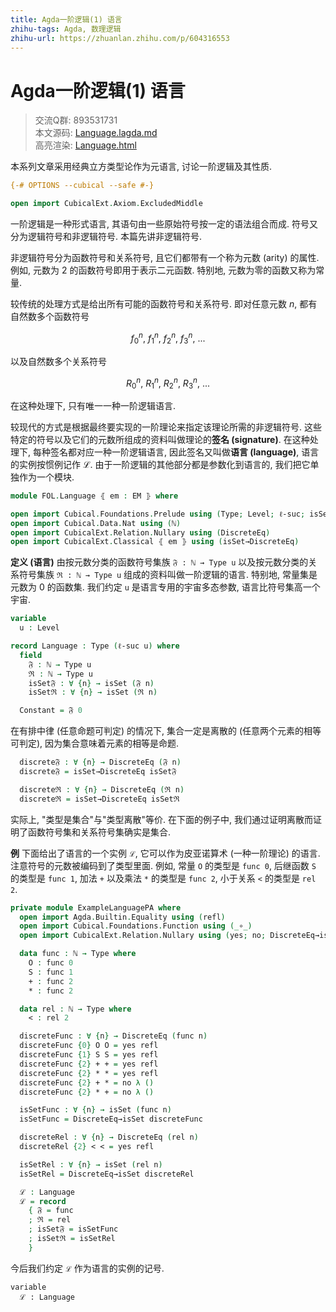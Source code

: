 ```yaml
---
title: Agda一阶逻辑(1) 语言
zhihu-tags: Agda, 数理逻辑
zhihu-url: https://zhuanlan.zhihu.com/p/604316553
---
```


# Agda一阶逻辑(1) 语言

> 交流Q群: 893531731  
> 本文源码: [Language.lagda.md](https://github.com/choukh/agda-flypitch/blob/main/src/FOL/Language.lagda.md)  
> 高亮渲染: [Language.html](https://choukh.github.io/agda-flypitch/FOL.Language.html)  

本系列文章采用经典立方类型论作为元语言, 讨论一阶逻辑及其性质.

```agda
{-# OPTIONS --cubical --safe #-}

open import CubicalExt.Axiom.ExcludedMiddle
```

一阶逻辑是一种形式语言, 其语句由一些原始符号按一定的语法组合而成. 符号又分为逻辑符号和非逻辑符号. 本篇先讲非逻辑符号.

非逻辑符号分为函数符号和关系符号, 且它们都带有一个称为元数 (arity) 的属性. 例如, 元数为 2 的函数符号即用于表示二元函数. 特别地, 元数为零的函数又称为常量.

较传统的处理方式是给出所有可能的函数符号和关系符号. 即对任意元数 $n$, 都有自然数多个函数符号

$$f^n_0,\ f^n_1,\ f^n_2,\ f^n_3,\ ...$$

以及自然数多个关系符号

$$R^n_0,\ R^n_1,\ R^n_2,\ R^n_3,\ ...$$

在这种处理下, 只有唯一一种一阶逻辑语言.

较现代的方式是根据最终要实现的一阶理论来指定该理论所需的非逻辑符号. 这些特定的符号以及它们的元数所组成的资料叫做理论的**签名 (signature)**. 在这种处理下, 每种签名都对应一种一阶逻辑语言, 因此签名又叫做**语言 (language)**, 语言的实例按惯例记作 ℒ. 由于一阶逻辑的其他部分都是参数化到语言的, 我们把它单独作为一个模块.

```agda
module FOL.Language ⦃ em : EM ⦄ where

open import Cubical.Foundations.Prelude using (Type; Level; ℓ-suc; isSet)
open import Cubical.Data.Nat using (ℕ)
open import CubicalExt.Relation.Nullary using (DiscreteEq)
open import CubicalExt.Classical ⦃ em ⦄ using (isSet→DiscreteEq)
```

**定义 (语言)** 由按元数分类的函数符号集族 `𝔉 : ℕ → Type u` 以及按元数分类的关系符号集族 `ℜ : ℕ → Type u` 组成的资料叫做一阶逻辑的语言. 特别地, 常量集是元数为 0 的函数集. 我们约定 `u` 是语言专用的宇宙多态参数, 语言比符号集高一个宇宙.

```agda
variable
  u : Level

record Language : Type (ℓ-suc u) where
  field
    𝔉 : ℕ → Type u
    ℜ : ℕ → Type u
    isSet𝔉 : ∀ {n} → isSet (𝔉 n)
    isSetℜ : ∀ {n} → isSet (ℜ n)

  Constant = 𝔉 0
```

在有排中律 (任意命题可判定) 的情况下, 集合一定是离散的 (任意两个元素的相等可判定), 因为集合意味着元素的相等是命题.

```agda
  discrete𝔉 : ∀ {n} → DiscreteEq (𝔉 n)
  discrete𝔉 = isSet→DiscreteEq isSet𝔉

  discreteℜ : ∀ {n} → DiscreteEq (ℜ n)
  discreteℜ = isSet→DiscreteEq isSetℜ
```

实际上, "类型是集合"与"类型离散"等价. 在下面的例子中, 我们通过证明离散而证明了函数符号集和关系符号集确实是集合.

**例** 下面给出了语言的一个实例 `ℒ`, 它可以作为皮亚诺算术 (一种一阶理论) 的语言. 注意符号的元数被编码到了类型里面. 例如, 常量 `O` 的类型是 `func 0`, 后继函数 `S` 的类型是 `func 1`, 加法 `+` 以及乘法 `*` 的类型是 `func 2`, 小于关系 `<` 的类型是 `rel 2`.

```agda
private module ExampleLanguagePA where
  open import Agda.Builtin.Equality using (refl)
  open import Cubical.Foundations.Function using (_∘_)
  open import CubicalExt.Relation.Nullary using (yes; no; DiscreteEq→isSet)

  data func : ℕ → Type where
    O : func 0
    S : func 1
    + : func 2
    * : func 2

  data rel : ℕ → Type where
    < : rel 2

  discreteFunc : ∀ {n} → DiscreteEq (func n)
  discreteFunc {0} O O = yes refl
  discreteFunc {1} S S = yes refl
  discreteFunc {2} + + = yes refl
  discreteFunc {2} * * = yes refl
  discreteFunc {2} + * = no λ ()
  discreteFunc {2} * + = no λ ()

  isSetFunc : ∀ {n} → isSet (func n)
  isSetFunc = DiscreteEq→isSet discreteFunc

  discreteRel : ∀ {n} → DiscreteEq (rel n)
  discreteRel {2} < < = yes refl

  isSetRel : ∀ {n} → isSet (rel n)
  isSetRel = DiscreteEq→isSet discreteRel

  ℒ : Language
  ℒ = record
    { 𝔉 = func
    ; ℜ = rel
    ; isSet𝔉 = isSetFunc
    ; isSetℜ = isSetRel
    }
```

今后我们约定 `ℒ` 作为语言的实例的记号.

```
variable
  ℒ : Language
```
